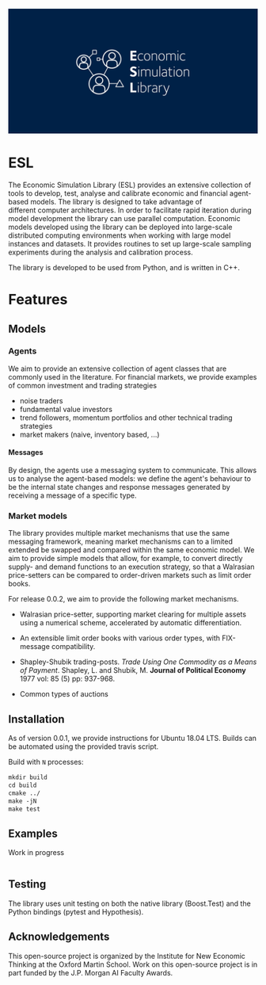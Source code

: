 ![esl project logo](https://raw.githubusercontent.com/INET-Complexity/ESL/master/project/logo/logo_card.png)


# ESL
The Economic Simulation Library (ESL) provides an extensive collection of tools to develop, test, analyse and calibrate economic and financial agent-based models. The library is designed to take advantage of different computer architectures. In order to facilitate rapid iteration during model development the library can use parallel computation. Economic models developed using the library can be deployed into large-scale distributed computing environments when working with large model instances and datasets. It provides routines to set up large-scale sampling experiments during the analysis and calibration process.

The library is developed to be used from Python, and is written in C++.  

# Features

## Models

### Agents

We aim to provide an extensive collection of agent classes that are commonly used in the literature. 
For financial markets, we provide examples of common investment and trading strategies
* noise traders
* fundamental value investors
* trend followers, momentum portfolios and other technical trading strategies
* market makers (naive, inventory based, ...)



#### Messages

By design, the agents use a messaging system to communicate. This allows us to analyse the agent-based models: we define the agent's behaviour to be the internal state changes and response messages generated by receiving a message of a specific type. 


### Market models

The library provides multiple market mechanisms that use the same messaging framework, meaning market mechanisms can to a limited extended be swapped and compared within the same economic model. We aim to provide simple models that allow, for example, to convert directly supply- and demand functions to an execution strategy, so that a Walrasian price-setters can be compared to order-driven markets such as limit order books. 

For release 0.0.2, we aim to provide the following market mechanisms.

* Walrasian price-setter, supporting market clearing for multiple assets using a numerical scheme, accelerated by automatic differentiation.

* An extensible limit order books with various order types, with FIX-message compatibility.

* Shapley-Shubik trading-posts. *Trade Using One Commodity as a Means of Payment*. Shapley, L. and Shubik, M. **Journal of Political Economy** 1977 vol: 85 (5) pp: 937-968.

* Common types of auctions

## Installation

As of version 0.0.1, we provide instructions for Ubuntu 18.04 LTS. Builds can be automated using the provided travis script.

Build with `N` processes:

```shell
mkdir build
cd build
cmake ../
make -jN
make test
```


## Examples
Work in progress

```C++

```


## Testing

The library uses unit testing on both the native library (Boost.Test) and the Python bindings (pytest and Hypothesis).




## Acknowledgements
This open-source project is organized by the Institute for New Economic Thinking at the Oxford Martin School.
Work on this open-source project is in part funded by the J.P. Morgan AI Faculty Awards.



